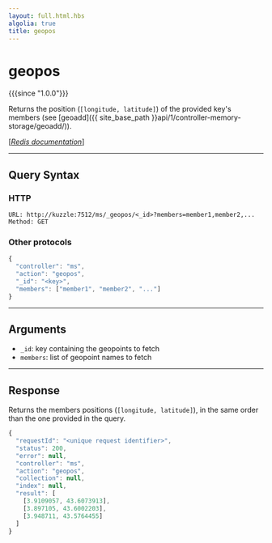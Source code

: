 ```yaml
---
layout: full.html.hbs
algolia: true
title: geopos
---
```


# geopos

{{{since "1.0.0"}}}

Returns the position (`[longitude, latitude]`) of the provided key's members (see [geoadd]({{ site_base_path }}api/1/controller-memory-storage/geoadd/)).  

[[_Redis documentation_]](https://redis.io/commands/geopos)

---

## Query Syntax

### HTTP

```http
URL: http://kuzzle:7512/ms/_geopos/<_id>?members=member1,member2,...
Method: GET
```

### Other protocols

```js
{
  "controller": "ms",
  "action": "geopos",
  "_id": "<key>",
  "members": ["member1", "member2", "..."]
}
```

---

## Arguments

* `_id`: key containing the geopoints to fetch
* `members`: list of geopoint names to fetch

---

## Response


Returns the members positions (`[longitude, latitude]`), in the same order than the one provided in the query.

```javascript
{
  "requestId": "<unique request identifier>",
  "status": 200,
  "error": null,
  "controller": "ms",
  "action": "geopos",
  "collection": null,
  "index": null,
  "result": [
    [3.9109057, 43.6073913],
    [3.897105, 43.6002203],
    [3.948711, 43.5764455]
  ]
}
```
